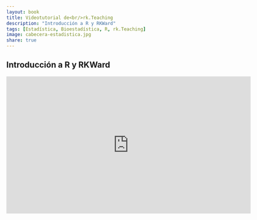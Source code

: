 ```yaml
---
layout: book
title: Videotutorial de<br/>rk.Teaching
description: "Introducción a R y RKWard"
tags: [Estadística, Bioestadística, R, rk.Teaching]
image: cabecera-estadistica.jpg
share: true
---
```


## Introducción a R y RKWard

<iframe width="640" height="360" src="https://www.youtube.com/embed/_stvJHrtQQg?list=PLYEn7GTzOc8RFIBylmc8zBqfYtGYJzfrj" frameborder="0" allowfullscreen></iframe>
